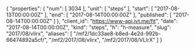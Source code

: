 {
  "properties": {
    "num": [
      3034
    ],
    "unit": [
      "steps"
    ],
    "start": [
      "2017-08-13T00:00:00Z"
    ],
    "end": [
      "2017-08-14T00:00:00Z"
    ],
    "published": [
      "2017-08-14T00:00:00Z"
    ]
  },
  "client_id": "https://www-api.jvt.me/fit",
  "date": "2017-08-14T00:00:00Z",
  "kind": "steps",
  "h": "h-measure",
  "slug": "2017/08/vlirx",
  "aliases": [
    "/mf2/1dc33ae8-b8ed-4e2d-992b-66474892a5cf/",
    "/mf2/2017/08/vlirx",
    "/mf2/2017/08/VLIrX"
  ]
}
